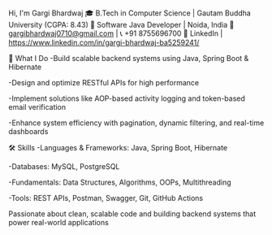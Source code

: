 Hi, I'm Gargi Bhardwaj
🎓 B.Tech in Computer Science | Gautam Buddha University (CGPA: 8.43)
💼 Software Java Developer | Noida, India
📧 gargibhardwaj0710@gmail.com | 📞 +91 8755696700
🔗 LinkedIn | https://www.linkedin.com/in/gargi-bhardwaj-ba5259241/

🚀 What I Do
-Build scalable backend systems using Java, Spring Boot & Hibernate

-Design and optimize RESTful APIs for high performance

-Implement solutions like AOP-based activity logging and token-based email verification

-Enhance system efficiency with pagination, dynamic filtering, and real-time dashboards

🛠️ Skills
-Languages & Frameworks: Java, Spring Boot, Hibernate

-Databases: MySQL, PostgreSQL

-Fundamentals: Data Structures, Algorithms, OOPs, Multithreading

-Tools: REST APIs, Postman, Swagger, Git, GitHub Actions

Passionate about clean, scalable code and building backend systems that power real-world applications
